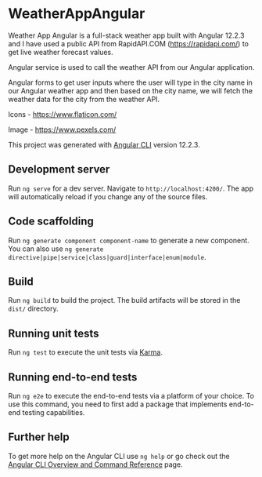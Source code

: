 # WeatherAppAngular

Weather App Angular is a full-stack weather app built with Angular 12.2.3 and I have used a public API from RapidAPI.COM (https://rapidapi.com/) to get live weather forecast values.

Angular service is used to call the weather API from our Angular application.

Angular forms to get user inputs where the user will type in the city name in our Angular weather app and then based on the city name, we will fetch the weather data for the city from the weather API.

Icons - https://www.flaticon.com/ 

Image - https://www.pexels.com/

This project was generated with [Angular CLI](https://github.com/angular/angular-cli) version 12.2.3.

## Development server

Run `ng serve` for a dev server. Navigate to `http://localhost:4200/`. The app will automatically reload if you change any of the source files.

## Code scaffolding

Run `ng generate component component-name` to generate a new component. You can also use `ng generate directive|pipe|service|class|guard|interface|enum|module`.

## Build

Run `ng build` to build the project. The build artifacts will be stored in the `dist/` directory.

## Running unit tests

Run `ng test` to execute the unit tests via [Karma](https://karma-runner.github.io).

## Running end-to-end tests

Run `ng e2e` to execute the end-to-end tests via a platform of your choice. To use this command, you need to first add a package that implements end-to-end testing capabilities.

## Further help

To get more help on the Angular CLI use `ng help` or go check out the [Angular CLI Overview and Command Reference](https://angular.io/cli) page.
